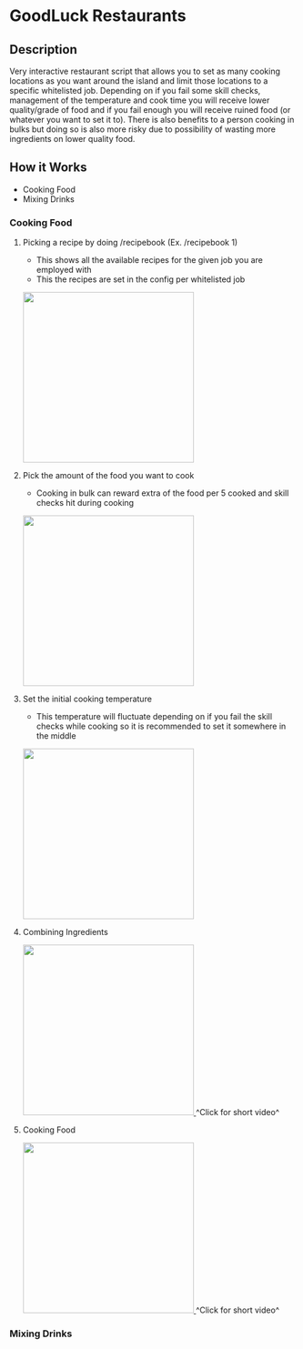 # GoodLuck Restaurants
## Description
Very interactive restaurant script that allows you to set as many cooking locations as you want around the island and limit those locations to a specific whitelisted job. Depending on if you fail some skill checks, management of the temperature and cook time you will receive lower quality/grade of food and if you fail enough you will receive ruined food (or whatever you want to set it to). There is also benefits to a person cooking in bulks but doing so is also more risky due to possibility of wasting more ingredients on lower quality food.
## How it Works
- Cooking Food
- Mixing Drinks
### Cooking Food
1. Picking a recipe by doing /recipebook <pagenumber> (Ex. /recipebook 1)
    - This shows all the available recipes for the given job you are employed with
    - This the recipes are set in the config per whitelisted job

    <img src="https://i.imgur.com/3ZaSm5o.jpg" height="300"></img>

2. Pick the amount of the food you want to cook
    - Cooking in bulk can reward extra of the food per 5 cooked and skill checks hit during cooking

    <img src="https://i.imgur.com/e9hlBUC.jpg" height="300"></img>

3. Set the initial cooking temperature
    - This temperature will fluctuate depending on if you fail the skill checks while cooking so it is recommended to set it somewhere in the middle

    <img src="https://i.imgur.com/SyVHBXP.jpg" height="300"></img>

4. Combining Ingredients

   <a href="https://i.gyazo.com/f5148736f56b2918872f6953a4526602.mp4">
      <img src="https://i.imgur.com/Qzh4jQb.png"  height="300"></img>
    </a>
    ^Click for short video^

5. Cooking Food

   <a href="https://gyazo.com/2549f91e073ad4b7c633c5e0b38a9eb9.mp4">
      <img src="https://i.imgur.com/Qzh4jQb.png"  height="300"></img>
    </a>
    ^Click for short video^

### Mixing Drinks
